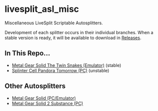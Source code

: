 # livesplit_asl_misc
Miscellaneous LiveSplit Scriptable Autosplitters. 

Development of each splitter occurs in their individual branches. When a stable version is ready, it will be available to download in [Releases](https://github.com/bmn/livesplit_asl_misc/releases).

## In This Repo...
* [Metal Gear Solid The Twin Snakes (Emulator)](https://github.com/bmn/livesplit_asl_misc/tree/mgstts) (stable)
* [Splinter Cell Pandora Tomorrow (PC)](https://github.com/bmn/livesplit_asl_misc/tree/scpt) (unstable)

## Other Autosplitters
* [Metal Gear Solid (PC/Emulator)](https://github.com/bmn/livesplit_asl_mgs1/)
* [Metal Gear Solid 2 Substance (PC)](https://github.com/bmn/livesplit_asl_mgs2/)
